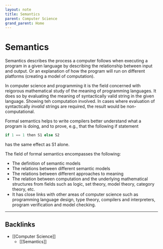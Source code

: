 ```yaml
---
layout: note
title: Semantics
parent: Computer Science
grand_parent: Home
---
```


# Semantics

Semantics describes the process a computer follows when executing a program in a given language by describing the relationship between input and output. Or an explanation of how the program will run on different platforms (creating a model of computation).

In computer science and programming it is the field concerned with reigorous mathematical study of the meaning of programming languages. It does so by evaluating the meaning of syntactically valid string in the given language. Showing teh computation involved. In cases where evaluation of syntactically _invalid_ strings are required, the result would be non-computational.

Formal semantics helps to write compilers better understand what a program is doing, and to prove, e.g., that the following if statement

```c
if 1 == 1 then S1 else S2
```

has the same effect as S1 alone.

The field of formal semantics encompasses the following:

- The definition of semantic models
- The relations between different semantic models
- The relations between different approaches to meaning
- The relation between computation and the underlying mathematical structures from fields such as logic, set theory, model theory, category theory, etc.
- It has close links with other areas of computer science such as programming language design, type theory, compilers and interpreters, program verification and model checking.

---
## Backlinks
* [[Computer Science]]
	* [[Semantics]]

